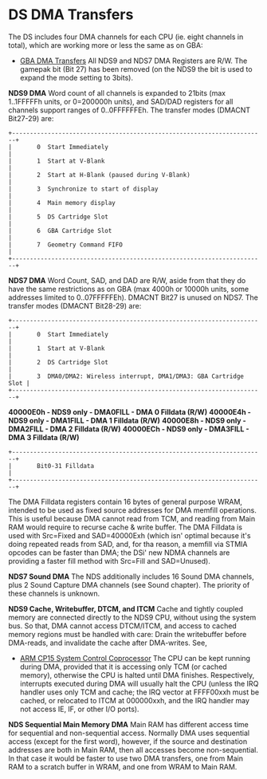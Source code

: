 # DS DMA Transfers


The DS includes four DMA channels for each CPU (ie. eight channels in
total), which are working more or less the same as on GBA:
- [GBA DMA Transfers](./gbadmatransfers.md)
All NDS9 and NDS7 DMA Registers are R/W. The gamepak bit (Bit 27) has
been removed (on the NDS9 the bit is used to expand the mode setting to
3bits).

**NDS9 DMA**
Word count of all channels is expanded to 21bits (max 1..1FFFFFh units,
or 0=200000h units), and SAD/DAD registers for all channels support
ranges of 0..0FFFFFFEh. The transfer modes (DMACNT Bit27-29) are:

```
+-----------------------------------------------------------------------+
|       0  Start Immediately                                            |
|       1  Start at V-Blank                                             |
|       2  Start at H-Blank (paused during V-Blank)                     |
|       3  Synchronize to start of display                              |
|       4  Main memory display                                          |
|       5  DS Cartridge Slot                                            |
|       6  GBA Cartridge Slot                                           |
|       7  Geometry Command FIFO                                        |
+-----------------------------------------------------------------------+
```


**NDS7 DMA**
Word Count, SAD, and DAD are R/W, aside from that they do have the same
restrictions as on GBA (max 4000h or 10000h units, some addresses
limited to 0..07FFFFFEh). DMACNT Bit27 is unused on NDS7. The transfer
modes (DMACNT Bit28-29) are:

```
+-----------------------------------------------------------------------+
|       0  Start Immediately                                            |
|       1  Start at V-Blank                                             |
|       2  DS Cartridge Slot                                            |
|       3  DMA0/DMA2: Wireless interrupt, DMA1/DMA3: GBA Cartridge Slot |
+-----------------------------------------------------------------------+
```


**40000E0h - NDS9 only - DMA0FILL - DMA 0 Filldata (R/W)**
**40000E4h - NDS9 only - DMA1FILL - DMA 1 Filldata (R/W)**
**40000E8h - NDS9 only - DMA2FILL - DMA 2 Filldata (R/W)**
**40000ECh - NDS9 only - DMA3FILL - DMA 3 Filldata (R/W)**

```
+-----------------------------------------------------------------------+
|       Bit0-31 Filldata                                                |
+-----------------------------------------------------------------------+
```

The DMA Filldata registers contain 16 bytes of general purpose WRAM,
intended to be used as fixed source addresses for DMA memfill
operations.
This is useful because DMA cannot read from TCM, and reading from Main
RAM would require to recurse cache & write buffer.
The DMA Filldata is used with Src=Fixed and SAD=40000Exh (which isn\'
optimal because it\'s doing repeated reads from SAD, and, for tha
reason, a memfill via STMIA opcodes can be faster than DMA; the DSi\'
new NDMA channels are providing a faster fill method with Src=Fill and
SAD=Unused).

**NDS7 Sound DMA**
The NDS additionally includes 16 Sound DMA channels, plus 2 Sound
Capture DMA channels (see Sound chapter). The priority of these channels
is unknown.

**NDS9 Cache, Writebuffer, DTCM, and ITCM**
Cache and tightly coupled memory are connected directly to the NDS9 CPU,
without using the system bus. So that, DMA cannot access DTCM/ITCM, and
access to cached memory regions must be handled with care: Drain the
writebuffer before DMA-reads, and invalidate the cache after DMA-writes.
See,
- [ARM CP15 System Control Coprocessor](./armcp15systemcontrolcoprocessor.md)
The CPU can be kept running during DMA, provided that it is accessing
only TCM (or cached memory), otherwise the CPU is halted until DMA
finishes.
Respectively, interrupts executed during DMA will usually halt the CPU
(unless the IRQ handler uses only TCM and cache; the IRQ vector at
FFFF00xxh must be cached, or relocated to ITCM at 000000xxh, and the IRQ
handler may not access IE, IF, or other I/O ports).

**NDS Sequential Main Memory DMA**
Main RAM has different access time for sequential and non-sequential
access. Normally DMA uses sequential access (except for the first word),
however, if the source and destination addresses are both in Main RAM,
then all accesses become non-sequential. In that case it would be faster
to use two DMA transfers, one from Main RAM to a scratch buffer in WRAM,
and one from WRAM to Main RAM.



